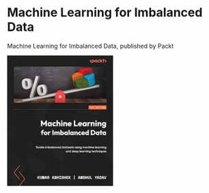 # Machine Learning for Imbalanced Data
Machine Learning for Imbalanced Data, published by Packt



[<img src="./images/book-cover.jpg" width="248">](https://www.amazon.com/Machine-Learning-Imbalanced-Data-imbalanced-ebook/dp/B0C4B5H7GB/)
